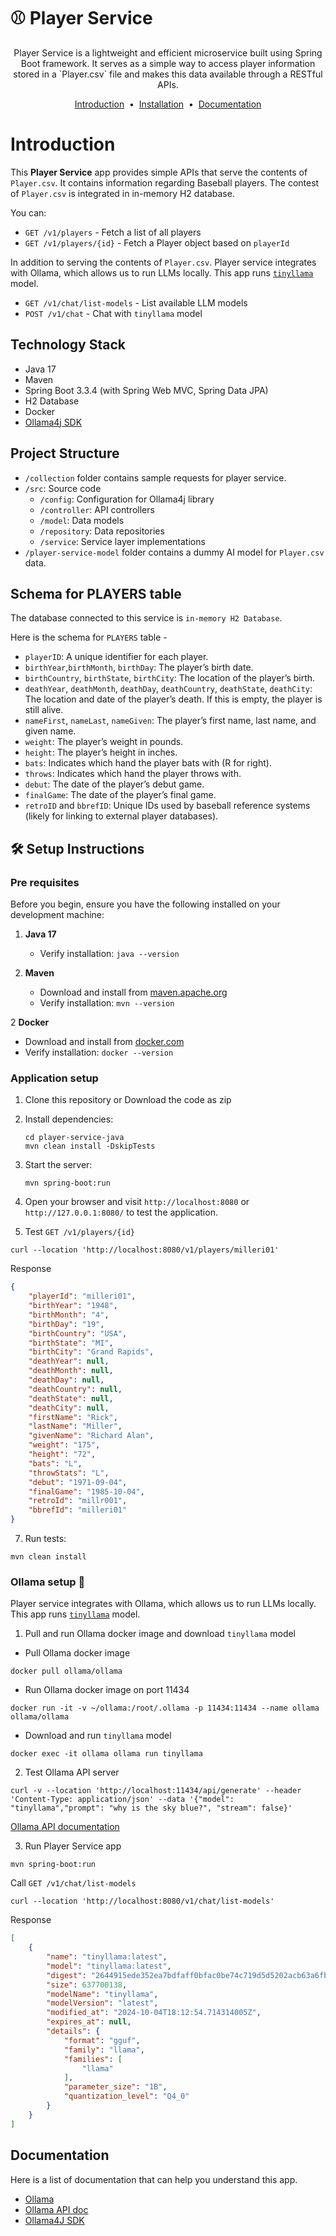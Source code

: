 # ⚾ Player Service
<p align="center">
Player Service is a lightweight and efficient microservice built using Spring Boot framework. It serves as a simple way to access player information stored in a `Player.csv` file and makes this data available through a RESTful APIs.
</p>

<p align="center">
<a href="#introduction">Introduction</a> &nbsp;&bull;&nbsp;
<a href="#%EF%B8%8F-setup-instructions">Installation</a> &nbsp;&bull;&nbsp;
<a href="#documentation">Documentation</a>
</p>

# Introduction
This <b>Player Service</b> app provides simple APIs that serve the contents of `Player.csv`. It contains information regarding Baseball players.
The contest of `Player.csv` is integrated in in-memory H2 database.

You can:

- `GET /v1/players` - Fetch a list of all players
- `GET /v1/players/{id}` - Fetch a Player object based on `playerId`

In addition to serving the contents of `Player.csv`. Player service integrates with Ollama, which allows us to run LLMs locally. This app runs [`tinyllama`](https://ollama.com/library/tinyllama) model.
- `GET /v1/chat/list-models` -  List available LLM models
- `POST /v1/chat` - Chat with `tinyllama` model

## Technology Stack

- Java 17
- Maven
- Spring Boot 3.3.4 (with Spring Web MVC, Spring Data JPA)
- H2 Database
- Docker
- [Ollama4j SDK](https://ollama4j.github.io/ollama4j/intro)

## Project Structure

- `/collection` folder contains sample requests for player service.
- `/src`: Source code
    - `/config`: Configuration for Ollama4j library
    - `/controller`: API controllers
    - `/model`: Data models
    - `/repository`: Data repositories
    - `/service`: Service layer implementations
- `/player-service-model` folder contains a dummy AI model for `Player.csv` data.

## Schema for PLAYERS table
The database connected to this service is `in-memory H2 Database`.

Here is the schema for `PLAYERS` table -

- `playerID`: A unique identifier for each player.
- `birthYear`,`birthMonth`, `birthDay`: The player’s birth date.
- `birthCountry`, `birthState`, `birthCity`: The location of the player’s birth.
- `deathYear`, `deathMonth`, `deathDay`, `deathCountry`, `deathState`, `deathCity`: The location and date of the player’s death. If this is empty, the player is still alive.
- `nameFirst`, `nameLast`, `nameGiven`: The player’s first name, last name, and given name.
- `weight`: The player’s weight in pounds.
- `height`: The player’s height in inches.
- `bats`: Indicates which hand the player bats with (R for right).
- `throws`: Indicates which hand the player throws with.
- `debut`: The date of the player’s debut game.
- `finalGame`: The date of the player’s final game.
- `retroID` and `bbrefID`: Unique IDs used by baseball reference systems (likely for linking to external player databases).

## 🛠️ Setup Instructions
### Pre requisites
Before you begin, ensure you have the following installed on your development machine:

1. **Java 17**
    - Verify installation: `java --version`

2. **Maven**
    - Download and install from [maven.apache.org](https://maven.apache.org/install.html)
    - Verify installation: `mvn --version`

2 **Docker**
- Download and install from [docker.com](https://www.docker.com/)
- Verify installation: `docker --version`


### Application setup

1. Clone this repository or Download the code as zip

3. Install dependencies:
   ```
   cd player-service-java
   mvn clean install -DskipTests
   ```

4. Start the server:
   ```
   mvn spring-boot:run
   ```

5. Open your browser and visit `http://localhost:8080` or `http://127.0.0.1:8080/` to test the application.

6. Test `GET /v1/players/{id}`
```shell
curl --location 'http://localhost:8080/v1/players/milleri01'
```
Response
```json
{
    "playerId": "milleri01",
    "birthYear": "1948",
    "birthMonth": "4",
    "birthDay": "19",
    "birthCountry": "USA",
    "birthState": "MI",
    "birthCity": "Grand Rapids",
    "deathYear": null,
    "deathMonth": null,
    "deathDay": null,
    "deathCountry": null,
    "deathState": null,
    "deathCity": null,
    "firstName": "Rick",
    "lastName": "Miller",
    "givenName": "Richard Alan",
    "weight": "175",
    "height": "72",
    "bats": "L",
    "throwStats": "L",
    "debut": "1971-09-04",
    "finalGame": "1985-10-04",
    "retroId": "millr001",
    "bbrefId": "milleri01"
}
```

7. Run tests:
```
mvn clean install
```

### Ollama setup 🦙

Player service integrates with Ollama, which allows us to run LLMs locally. This app runs [`tinyllama`](https://ollama.com/library/tinyllama) model.

1. Pull and run Ollama docker image and download `tinyllama` model
- Pull Ollama docker image
```shell
docker pull ollama/ollama
```
- Run Ollama docker image on port 11434
```shell
docker run -it -v ~/ollama:/root/.ollama -p 11434:11434 --name ollama ollama/ollama
```
- Download and run `tinyllama` model
```shell
docker exec -it ollama ollama run tinyllama
```

2. Test Ollama API server
```curl
curl -v --location 'http://localhost:11434/api/generate' --header 'Content-Type: application/json' --data '{"model": "tinyllama","prompt": "why is the sky blue?", "stream": false}'
```

[Ollama API documentation](https://github.com/ollama/ollama/blob/main/docs/api.md)

3. Run Player Service app
```shell
mvn spring-boot:run
```
Call `GET /v1/chat/list-models`
```curl
curl --location 'http://localhost:8080/v1/chat/list-models'
```

Response
```json
[
    {
        "name": "tinyllama:latest",
        "model": "tinyllama:latest",
        "digest": "2644915ede352ea7bdfaff0bfac0be74c719d5d5202acb63a6fb095b52f394a4",
        "size": 637700138,
        "modelName": "tinyllama",
        "modelVersion": "latest",
        "modified_at": "2024-10-04T18:12:54.714314005Z",
        "expires_at": null,
        "details": {
            "format": "gguf",
            "family": "llama",
            "families": [
                "llama"
            ],
            "parameter_size": "1B",
            "quantization_level": "Q4_0"
        }
    }
]
```

## Documentation

Here is a list of documentation that can help you understand this app.
- [Ollama](https://github.com/ollama/ollama)
- [Ollama API doc](https://github.com/ollama/ollama/blob/main/docs/api.md)
- [Ollama4J SDK](https://ollama4j.github.io/ollama4j/intro)